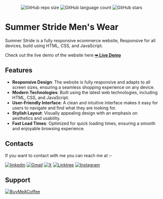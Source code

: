 <div align="center">
  
  ![GitHub repo size](https://img.shields.io/github/repo-size/divyanshdj/summerstride-eshop)
  ![GitHub language count](https://img.shields.io/github/languages/count/divyanshdj/summerstride-eshop)
  ![GitHub stars](https://img.shields.io/github/stars/divyanshdj/summerstride-eshop?style=social)

</div>
<div align="left">

  # Summer Stride Men's Wear

  Summer Stride is a fully responsive ecommerce website, Responsive for all devices, build using HTML, CSS, and JavaScript.

  Check out the live demo of the website here  <a href="https://summer-stride-eshop.netlify.app/"><strong>➥ Live Demo</strong></a>

## Features

- **Responsive Design**: The website is fully responsive and adapts to all screen sizes, ensuring a seamless shopping experience on any device.
- **Modern Technologies**: Built using the latest web technologies, including HTML, CSS, and JavaScript.
- **User-Friendly Interface**: A clean and intuitive interface makes it easy for users to navigate and find what they are looking for.
- **Stylish Layout**: Visually appealing design with an emphasis on aesthetics and usability.
- **Fast Load Times**: Optimized for quick loading times, ensuring a smooth and enjoyable browsing experience.

</div>

<div align="left">

## Contacts

If you want to contact with me you can reach me at :-
  
  [![linkedin](https://img.shields.io/badge/linkedin-0A66C2?style=for-the-badge&logo=linkedin&logoColor=white)](https://www.linkedin.com/in/divyansh-jain-29712726b)
  [![Gmail](https://img.shields.io/badge/Gmail-D14836?style=for-the-badge&logo=gmail&logoColor=white)](mailto:divyanshjain749@gmail.com)
  [![X](https://img.shields.io/badge/X-%23000000.svg?style=for-the-badge&logo=X&logoColor=white)](https://twitter.com/divyansh_dj3)
  [![Linktree](https://img.shields.io/badge/linktree-1de9b6?style=for-the-badge&logo=linktree&logoColor=white)](https://linktr.ee/divyanshdj)
  [![Instagram](https://img.shields.io/badge/Instagram-%23E4405F.svg?style=for-the-badge&logo=Instagram&logoColor=white)](https://www.instagram.com/mr_divyansh_dj/)
  
</div>

## Support

[![BuyMeACoffee](https://img.shields.io/badge/Buy%20Me%20a%20Coffee-ffdd00?style=for-the-badge&logo=buy-me-a-coffee&logoColor=black)](https://buymeacoffee.com/djboss88347) 
  
